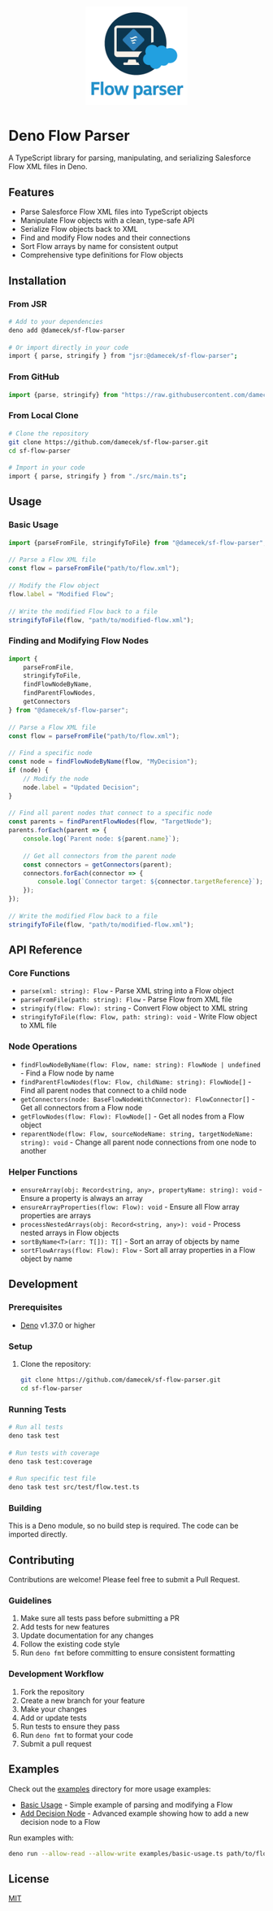<p align="center">
  <img src="assets/sf-flow-parser-logo.png" alt="Deno Flow Parser Logo" width="200"/>
</p>

# Deno Flow Parser

A TypeScript library for parsing, manipulating, and serializing Salesforce Flow XML files in Deno.

## Features

- Parse Salesforce Flow XML files into TypeScript objects
- Manipulate Flow objects with a clean, type-safe API
- Serialize Flow objects back to XML
- Find and modify Flow nodes and their connections
- Sort Flow arrays by name for consistent output
- Comprehensive type definitions for Flow objects

## Installation

### From JSR

```bash
# Add to your dependencies
deno add @damecek/sf-flow-parser

# Or import directly in your code
import { parse, stringify } from "jsr:@damecek/sf-flow-parser";
```

### From GitHub

```typescript
import {parse, stringify} from "https://raw.githubusercontent.com/damecek/sf-flow-parser/main/src/main.ts";
```

### From Local Clone

```bash
# Clone the repository
git clone https://github.com/damecek/sf-flow-parser.git
cd sf-flow-parser

# Import in your code
import { parse, stringify } from "./src/main.ts";
```

## Usage

### Basic Usage

```typescript
import {parseFromFile, stringifyToFile} from "@damecek/sf-flow-parser";

// Parse a Flow XML file
const flow = parseFromFile("path/to/flow.xml");

// Modify the Flow object
flow.label = "Modified Flow";

// Write the modified Flow back to a file
stringifyToFile(flow, "path/to/modified-flow.xml");
```

### Finding and Modifying Flow Nodes

```typescript
import {
    parseFromFile,
    stringifyToFile,
    findFlowNodeByName,
    findParentFlowNodes,
    getConnectors
} from "@damecek/sf-flow-parser";

// Parse a Flow XML file
const flow = parseFromFile("path/to/flow.xml");

// Find a specific node
const node = findFlowNodeByName(flow, "MyDecision");
if (node) {
    // Modify the node
    node.label = "Updated Decision";
}

// Find all parent nodes that connect to a specific node
const parents = findParentFlowNodes(flow, "TargetNode");
parents.forEach(parent => {
    console.log(`Parent node: ${parent.name}`);

    // Get all connectors from the parent node
    const connectors = getConnectors(parent);
    connectors.forEach(connector => {
        console.log(`Connector target: ${connector.targetReference}`);
    });
});

// Write the modified Flow back to a file
stringifyToFile(flow, "path/to/modified-flow.xml");
```

## API Reference

### Core Functions

- `parse(xml: string): Flow` - Parse XML string into a Flow object
- `parseFromFile(path: string): Flow` - Parse Flow from XML file
- `stringify(flow: Flow): string` - Convert Flow object to XML string
- `stringifyToFile(flow: Flow, path: string): void` - Write Flow object to XML file

### Node Operations

- `findFlowNodeByName(flow: Flow, name: string): FlowNode | undefined` - Find a Flow node by name
- `findParentFlowNodes(flow: Flow, childName: string): FlowNode[]` - Find all parent nodes that connect to a child node
- `getConnectors(node: BaseFlowNodeWithConnector): FlowConnector[]` - Get all connectors from a Flow node
- `getFlowNodes(flow: Flow): FlowNode[]` - Get all nodes from a Flow object
- `reparentNode(flow: Flow, sourceNodeName: string, targetNodeName: string): void` - Change all parent node connections
  from one node to another

### Helper Functions

- `ensureArray(obj: Record<string, any>, propertyName: string): void` - Ensure a property is always an array
- `ensureArrayProperties(flow: Flow): void` - Ensure all Flow array properties are arrays
- `processNestedArrays(obj: Record<string, any>): void` - Process nested arrays in Flow objects
- `sortByName<T>(arr: T[]): T[]` - Sort an array of objects by name
- `sortFlowArrays(flow: Flow): Flow` - Sort all array properties in a Flow object by name

## Development

### Prerequisites

- [Deno](https://deno.land/) v1.37.0 or higher

### Setup

1. Clone the repository:
   ```bash
   git clone https://github.com/damecek/sf-flow-parser.git
   cd sf-flow-parser
   ```

### Running Tests

```bash
# Run all tests
deno task test

# Run tests with coverage
deno task test:coverage

# Run specific test file
deno task test src/test/flow.test.ts
```

### Building

This is a Deno module, so no build step is required. The code can be imported directly.

## Contributing

Contributions are welcome! Please feel free to submit a Pull Request.

### Guidelines

1. Make sure all tests pass before submitting a PR
2. Add tests for new features
3. Update documentation for any changes
4. Follow the existing code style
5. Run `deno fmt` before committing to ensure consistent formatting

### Development Workflow

1. Fork the repository
2. Create a new branch for your feature
3. Make your changes
4. Add or update tests
5. Run tests to ensure they pass
6. Run `deno fmt` to format your code
7. Submit a pull request

## Examples

Check out the [examples](./examples) directory for more usage examples:

- [Basic Usage](./examples/basic-usage.ts) - Simple example of parsing and modifying a Flow
- [Add Decision Node](./examples/add-decision-node.ts) - Advanced example showing how to add a new decision node to a
  Flow

Run examples with:

```bash
deno run --allow-read --allow-write examples/basic-usage.ts path/to/flow.xml
```

## License

[MIT](./LICENSE)
